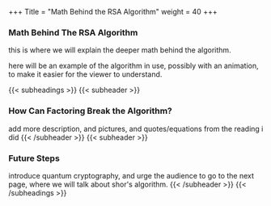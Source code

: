 +++
Title = "Math Behind the RSA Algorithm"
weight = 40
+++

### Math Behind The RSA Algorithm
this is where we will explain the deeper math behind the algorithm.

here will be an example of the algorithm in use, possibly with an animation, to make it easier for the viewer to understand.

{{< subheadings >}}
  {{< subheader >}}
  ### How Can Factoring Break the Algorithm?
add more description, and pictures, and quotes/equations from the reading i did
  {{< /subheader >}}
  {{< subheader >}}
  ### Future Steps
introduce quantum cryptography, and urge the audience to go to the next page, where we will talk about shor's algorithm.
  {{< /subheader >}}
{{< /subheadings >}}
